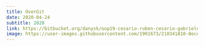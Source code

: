 ```yaml
---
title: OverGit
date: 2020-04-24
subtitle: 2020
link: https://bitbucket.org/danysk/oop19-cesario-ruben-cesario-gabriele-omiccioli-riccardo/downloads/oop19-overgit.jar
image: https://user-images.githubusercontent.com/1991673/210341810-8ece55aa-7260-4c5e-a17e-7b9eeb32a4d3.png
---
```


